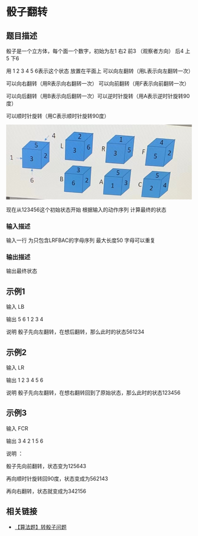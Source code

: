 
# 骰子翻转

## 题目描述

骰子是一个立方体，每个面一个数字，初始为左1 右2 前3 （观察者方向） 后4 上5 下6

用 1 2 3 4 5 6表示这个状态 放置在平面上 可以向左翻转（用L表示向左翻转一次）

可以向右翻转（用R表示向右翻转一次） 可以向前翻转（用F表示向前翻转一次）

可以向后翻转（用B表示向后翻转一次）可以逆时针旋转（用A表示逆时针旋转90度）

可以顺时针旋转（用C表示顺时针旋转90度）

![dice.png](./dice.png)

现在从123456这个初始状态开始 根据输入的动作序列 计算最终的状态

### 输入描述

输入一行 为只包含LRFBAC的字母序列 最大长度50 字母可以重复

### 输出描述

输出最终状态

## 示例1

输入 LB

输出 5 6 1 2 3 4

说明 骰子先向左翻转，在想后翻转，那么此时的状态561234

## 示例2

输入 LR

输出 1 2 3 4 5 6

说明 骰子先向左翻转，在想右翻转回到了原始状态，那么此时的状态123456

## 示例3

输入 FCR

输出 3 4 2 1 5 6

说明 ：

骰子先向前翻转，状态变为125643

再向顺时针旋转回90度，状态变成为562143

再向右翻转，状态就变成为342156

## 相关链接

- [【算法题】转骰子问题](https://www.peiluming.com/article/62)
